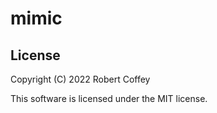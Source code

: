 # mimic

## License

Copyright (C) 2022 Robert Coffey

This software is licensed under the MIT license.
